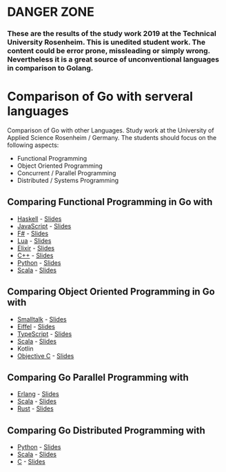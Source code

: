 # DANGER ZONE

### These are the results of the study work 2019 at the Technical University Rosenheim. This is unedited student work. The content could be error prone, missleading or simply wrong. Nevertheless it is a great source of unconventional languages in comparison to Golang.   

# Comparison of Go with serveral languages

Comparison of Go with other Languages. Study work at the University of Applied Science Rosenheim / Germany.
The students should focus on the following aspects:
- Functional Programming
- Object Oriented Programming
- Concurrent / Parallel Programming
- Distributed / Systems Programming

## Comparing Functional Programming in Go with	
  - [Haskell](fp/haskell.adoc) - [Slides](fp/haskell-slides.pptx)
  - [JavaScript](fp/javascript.adoc) - [Slides](fp/javascript-slides.pptx)
  - [F#](fp/Fsharp.adoc) - [Slides](fp/Fsharp-slides.pptx)
  - [Lua](fp/lua.adoc) - [Slides](fp/lua-slides.pdf)
  - [Elixir](fp/elixier.adoc) - [Slides](fp/elixier-slides.pdf)
  - [C++](fp/Cpp.adoc) - [Slides](fp/Cpp-slides.pptx)
  - [Python](fp/python.adoc) - [Slides](fp/python-slides.pptx)
  - [Scala](fp/scala.adoc) - [Slides](fp/scala-slides.pptx)
	
## Comparing Object Oriented Programming in Go with	
 - [Smalltalk](oop/smalltalk/Smalltalk.adoc) - [Slides](oop/smalltalk/smalltalk-slides.pdf)
 - [Eiffel](oop/eiffel/00_seminararbeit.adoc) - [Slides](oop/eiffel/eiffel-slides.pdf)
 - [TypeScript](oop/typescript.adoc) - [Slides](oop/typescript-slides.pdf)
 - [Scala](oop/scala.adoc) - [Slides](oop/scala-slides.pdf)
 - Kotlin
 - [Objective C](oop/objc/objc.adoc) - [Slides](oop/objc/slides.pdf)
	
## Comparing Go Parallel Programming with	
 - [Erlang](pp/erlang.adoc) - [Slides](pp/erlang-slides.pdf)
 - [Scala](pp/scala.adoc) - [Slides](pp/scala-slides.pdf)
 - [Rust](pp/rust.adoc) - [Slides](pp/rust-slides.pdf)
	
## Comparing Go Distributed Programming with	
 - [Python](dp/python/python.adoc) - [Slides](dp/python/python-slides.pptx)
 - [Scala](dp/scala.adoc) - [Slides](dp/scala-slides.pptx)
 - [C](dp/c.adoc) - [Slides](dp/c-slides.pdf)
